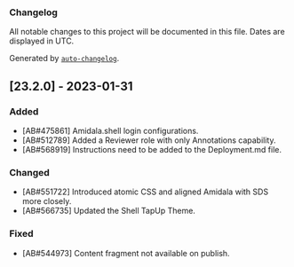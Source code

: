 <!-- auto-changelog-above -->
### Changelog

All notable changes to this project will be documented in this file. Dates are displayed in UTC.

Generated by [`auto-changelog`](https://github.com/CookPete/auto-changelog).

## [23.2.0] - 2023-01-31

### Added

- [AB#475861] Amidala.shell login configurations.
- [AB#512789] Added a Reviewer role with only Annotations capability.
- [AB#568919] Instructions need to be added to the Deployment.md file.

### Changed

- [AB#551722] Introduced atomic CSS and aligned Amidala with SDS more closely.
- [AB#566735] Updated the Shell TapUp Theme.

### Fixed

- [AB#544973] Content fragment not available on publish.
